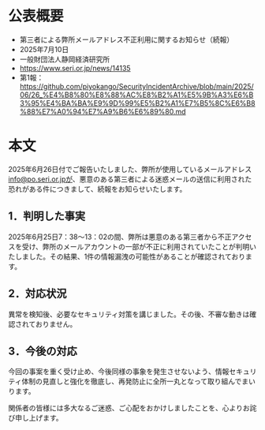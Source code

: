 # 公表概要
- 第三者による弊所メールアドレス不正利用に関するお知らせ（続報）
- 2025年7月10日
- 一般財団法人静岡経済研究所
- https://www.seri.or.jp/news/14135
- 第1報：https://github.com/piyokango/SecurityIncidentArchive/blob/main/2025/06/26_%E4%B8%80%E8%88%AC%E8%B2%A1%E5%9B%A3%E6%B3%95%E4%BA%BA%E9%9D%99%E5%B2%A1%E7%B5%8C%E6%B8%88%E7%A0%94%E7%A9%B6%E6%89%80.md

# 本文
2025年6月26日付でご報告いたしました、弊所が使用しているメールアドレス info@po.seri.or.jpが、悪意のある第三者による迷惑メールの送信に利用された恐れがある件につきまして、続報をお知らせいたします。

## 1．判明した事実
2025年6月25日7：38〜13：02の間、弊所は悪意のある第三者から不正アクセスを受け、弊所のメールアカウントの一部が不正に利用されていたことが判明いたしました。その結果、1件の情報漏洩の可能性があることが確認されております。

## 2．対応状況
異常を検知後、必要なセキュリティ対策を講じました。その後、不審な動きは確認されておりません。

## 3．今後の対応
今回の事案を重く受け止め、今後同様の事象を発生させないよう、情報セキュリティ体制の見直しと強化を徹底し、再発防止に全所一丸となって取り組んでまいります。

関係者の皆様には多大なるご迷惑、ご心配をおかけしましたことを、心よりお詫び申し上げます。
